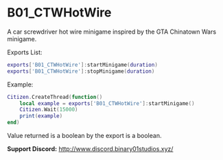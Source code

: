 # B01_CTWHotWire

A car screwdriver hot wire minigame inspired by the GTA Chinatown Wars minigame.

Exports List:
```lua
exports['B01_CTWHotWire']:startMinigame(duration)
exports['B01_CTWHotWire']:stopMinigame(duration)
```

Example:
```lua
Citizen.CreateThread(function()
	local example = exports['B01_CTWHotWire']:startMinigame()
	Citizen.Wait(15000)
	print(example)
end)
```

Value returned is a boolean by the export is a boolean.

**Support Discord:** 
http://www.discord.binary01studios.xyz/
